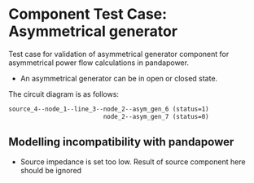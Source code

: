 <!--
SPDX-FileCopyrightText: Contributors to the Power Grid Model project <powergridmodel@lfenergy.org>

SPDX-License-Identifier: MPL-2.0
-->

# Component Test Case: Asymmetrical generator

Test case for validation of asymmetrical generator component for asymmetrical power flow calculations in pandapower.

- An asymmetrical generator can be in open or closed state.

The circuit diagram is as follows:

```txt
source_4--node_1--line_3--node_2--asym_gen_6 (status=1)
                          node_2--asym_gen_7 (status=0)
```

## Modelling incompatibility with pandapower

- Source impedance is set too low. Result of source component here should be ignored
